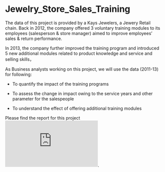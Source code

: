 # Jewelry_Store_Sales_Training

The data of this project is provided by a Kays Jewelers, a Jewery Retail chain.
Back in 2012, the company offered 3 voluntary training modules to its employees (salesperson & store manager) aimed to improve employees’ sales & return performance.

In 2013, the company further improved the training program and introduced 5 new additional modules related to product knowledge and service and selling skills，

As Business analysts working on this project, we will use the data (2011-13) for following:

  * To quantify the impact of the training programs

  * To assess the change in impact owing to the service years and other parameter for the salespeople

  * To understand the effect of offering additional training modules
  
  
  
  Please find the report for this project ![here](https://github.com/jacksonh2/Jewelry_Store_Sales_Training/blob/master/Salesperson%20Training.pdf).
  
  
  

